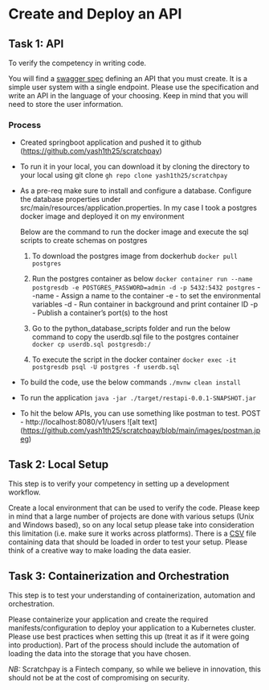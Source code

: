 # Create and Deploy an API

## Task 1: API

To verify the competency in writing code.

You will find a [swagger spec](https://gitlab.scratchpay.com/-/snippets/42/raw/main/swagger.yaml) defining an API that you must create. It is a simple user system with a single endpoint. Please use the specification and write an API in the language of your choosing. Keep in mind that you will need to store the user information.

### Process

* Created springboot application and pushed it to github (https://github.com/yash1th25/scratchpay) 

* To run it in your local, you can download it by cloning the directory to your local using git clone
  ```gh repo clone yash1th25/scratchpay```

* As a pre-req make sure to install and configure a database. Configure the database properties under src/main/resources/application.properties. 
  In my case I took a postgres docker image and deployed it on my environment
   
  Below are the command to run the docker image and execute the sql scripts to create schemas on postgres
  1. To download the postgres image from dockerhub
     ```docker pull postgres```
      
  2. Run the postgres container as below 
     ```docker container run --name postgresdb -e POSTGRES_PASSWORD=admin -d -p 5432:5432 postgres```
     --name - Assign a name to the container
     -e - to set the environmental variables
     -d - Run container in background and print container ID
     -p - Publish a container’s port(s) to the host
   
  3. Go to the python_database_scripts folder and run the below command to copy the userdb.sql file to the postgres container
     ```docker cp userdb.sql postgresdb:/```
   
  4. To execute the script in the docker container
     ```docker exec -it postgresdb psql -U postgres -f userdb.sql```

* To build the code, use the below commands
  ```./mvnw clean install```

* To run the application
  ```java -jar ./target/restapi-0.0.1-SNAPSHOT.jar```

* To hit the below APIs, you can use something like postman to test.
  POST - http://localhost:8080/v1/users
  ![alt text] (https://github.com/yash1th25/scratchpay/blob/main/images/postman.jpeg)

## Task 2: Local Setup

This step is to verify your competency in setting up a development workflow.

Create a local environment that can be used to verify the code. Please keep in mind that a large number of projects are done with various setups (Unix and Windows based), so on any local setup please take into consideration this limitation (i.e. make sure it works across platforms). There is a [CSV](https://gitlab.scratchpay.com/-/snippets/42/raw/main/data.csv) file containing data that should be loaded in order to test your setup. Please think of a creative way to make loading the data easier.

## Task 3: Containerization and Orchestration

This step is to test your understanding of containerization, automation and orchestration.

Please containerize your application and create the required manifests/configuration to deploy your application to a Kubernetes cluster. Please use best practices when setting this up (treat it as if it were going into production). Part of the process should include the automation of loading the data into the storage that you have chosen.

_NB:_ Scratchpay is a Fintech company, so while we believe in innovation, this should not be at the cost of compromising on security.
